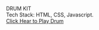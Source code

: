 DRUM KIT
</br>
Tech Stack: HTML, CSS, Javascript.
</br>
<a href="https://thearpitanand.github.io/drum-kit/"> Click Hear to Play Drum </a>
